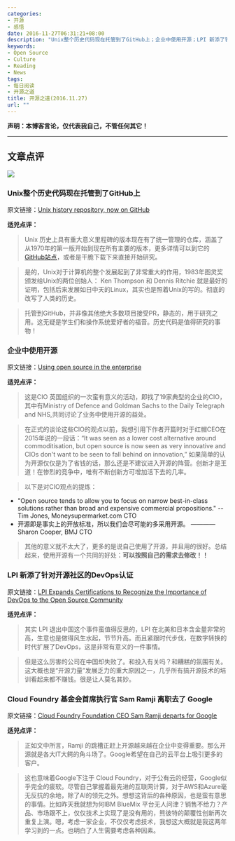 ```yaml
---
categories:
- 开源
- 感悟
date: 2016-11-27T06:31:21+08:00
description: "Unix整个历史代码现在托管到了GitHub上；企业中使用开源；LPI 新添了针对开源社区的DevOps认证；Cloud Foundry 基金会首席执行官 Sam Ramji 离职去了 Google"
keywords:
- Open Source
- Culture
- Reading
- News
tags:
- 每日阅读
- 开源之道
title: 开源之道(2016.11.27)
url: ""
---
```


**声明：本博客言论，仅代表我自己，不管任何其它！**

---

## 文章点评

![](https://upload.wikimedia.org/wikipedia/commons/thumb/7/77/Unix_history-simple.svg/2000px-Unix_history-simple.svg.png)

### Unix整个历史代码现在托管到了GitHub上

原文链接：[Unix history repository, now on GitHub](http://www.osnews.com/story/29513/Unix_history_repository_now_on_GitHub)

**适兕点评：**

> Unix 历史上具有重大意义里程碑的版本现在有了统一管理的仓库，涵盖了从1970年的第一版开始到现在所有主要的版本，更多详情可以到它的[GitHub站点](https://github.com/dspinellis/unix-history-repo)，或者是干脆下载下来直接开始研究。

> 是的，Unix对于计算机的整个发展起到了非常重大的作用，1983年图灵奖颁发给Unix的两位创始人： Ken Thompson 和 Dennis Ritchie 就是最好的证明，包括后来发展如日中天的Linux，其实也是照着Unix的写的。彻底的改写了人类的历史。

> 托管到GitHub，并非像其他绝大多数项目接受PR，静态的，用于研究之用。这无疑是学生们和操作系统爱好者的福音。历史代码是值得研究的事物！

### 企业中使用开源

原文链接：[Using open source in the enterprise](http://www.mis-asia.com/resource/it-management/using-open-source-in-the-enterprise/?page=1)

**适兕点评：**

> 这是CIO 英国组织的一次蛮有意义的活动，即找了19家典型的企业的CIO，其中有Ministry of Defence and Goldman Sachs to the Daily Telegraph and NHS,共同讨论了业务中使用开源的益处。

> 在正式的谈论这些CIO的观点以前，我想引用下作者开篇时对于红帽CEO在2015年说的一段话：“It was seen as a lower cost alternative around commoditisation, but open source is now seen as very innovative and CIOs don't want to be seen to fall behind on innovation,” 如果简单的认为开源仅仅是为了省钱的话，那么还是不建议进入开源的阵营。创新才是王道！在惨烈的竞争中，唯有不断创新方可增加活下去的几率。

> 以下是对CIO观点的提炼：

* "Open source tends to allow you to focus on narrow best-in-class solutions rather than broad and expensive commercial propositions."                        -- Tim Jones, Moneysupermarket.com CTO
* 开源即是事实上的开放标准，所以我们会尽可能的多采用开源。   ———— Sharon Cooper, BMJ CTO

> 其他的意义就不太大了，更多的是说自己使用了开源，并且用的很好。总结起来，使用开源有一个共同的好处：**可以按照自己的需求去修改！！**

### LPI 新添了针对开源社区的DevOps认证

原文链接：[LPI Expands Certifications to Recognize the Importance of DevOps to the Open Source Community](http://www.marketwired.com/press-release/lpi-expands-certifications-recognize-importance-devops-open-source-community-2178053.htm)

**适兕点评：**

> 其实 LPI 退出中国这个事件蛮值得反思的，LPI 在北美和日本含金量非常的高，生意也是做得风生水起，节节升高。而且紧跟时代步伐，在数字转换的时代扩展了DevOps，这是非常有意义的一件事情。

> 但是这么厉害的公司在中国却失败了。和投入有关吗？和糟糕的氛围有关。这大概也是“开源力量”发展乏力的重大原因之一，几乎所有搞开源技术的培训看起来都不赚钱。很是让人莫名其妙。

### Cloud Foundry 基金会首席执行官 Sam Ramji 离职去了 Google

原文链接：[Cloud Foundry Foundation CEO Sam Ramji departs for Google](https://techcrunch.com/2016/11/17/cloud-foundry-foundation-ceo-sam-ramji-departs-for-google/)

**适兕点评：**

> 正如文中所言，Ramji 的跳槽正赶上开源越来越在企业中变得重要。那么开源就是各大IT大鳄的角斗场了。Google希望在自己的云平台上吸引更多的客户。

> 这也意味着Google下注于 Cloud Foundry，对于公有云的经营，Google似乎完全的疲软。尽管自己掌握着最先进的互联网计算，对于AWS和Azure毫无反抗的余地，除了AI的领先之外。想想这背后的各种原因，也是蛮有意思的事情。比如昨天我就想为何IBM BlueMix 平台无人问津？销售不给力？产品、市场跟不上，仅仅技术上实现了是没有用的，熊彼特的颠覆性创新再次重复上演。嗯，考虑一家企业，不仅仅考虑技术，我想这大概就是我这两年学习到的一点。也明白了人生需要考虑各种因素。
